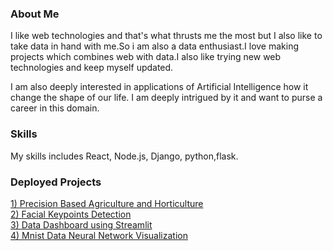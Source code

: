  

<!--
**JINU98/JINU98** is a ✨ _special_ ✨ repository because its `README.md` (this file) appears on your GitHub profile.

Here are some ideas to get you started:

- 🔭 I’m currently working on ...
- 🌱 I’m currently learning ...
- 👯 I’m looking to collaborate on ...
- 🤔 I’m looking for help with ...
- 💬 Ask me about ...
- 📫 How to reach me: ...
- 😄 Pronouns: ...
- ⚡ Fun fact: ...
-->
### About Me
I like web technologies and that's what thrusts me the most but I also like to take data in hand with me.So i am also a data enthusiast.I love making projects which combines web with data.I also like trying new web technologies and keep myself updated.

I am also deeply interested in applications of Artificial Intelligence how it change the shape of our life. I am deeply intrigued by it and want to purse a career in this domain.

### Skills
My skills includes React, Node.js, Django, python,flask.

### Deployed Projects
[1) Precision Based Agriculture and Horticulture](https://precfarm.herokuapp.com/) <br>
[2) Facial Keypoints Detection](https://facekey.herokuapp.com/) <br>
[3) Data Dashboard using Streamlit](https://jinu-dashboard.herokuapp.com/) <br>
[4) Mnist Data Neural Network Visualization](https://jinu-mnist-net.herokuapp.com/)

